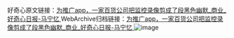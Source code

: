 好奇心原文链接：[为推广app，一家百货公司把监控录像剪成了段黑色幽默_商业_好奇心日报-马宁忆 ](https://www.qdaily.com/articles/12059.html)
WebArchive归档链接：[为推广app，一家百货公司把监控录像剪成了段黑色幽默_商业_好奇心日报-马宁忆 ](http://web.archive.org/web/20190623171847/https://www.qdaily.com/articles/12059.html)
![image](http://ww3.sinaimg.cn/large/007d5XDply1g3why5khwgj30u04jib29)